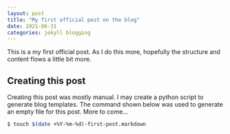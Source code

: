 ```yaml
---
layout: post
title: "My first official post on the blog"
date: 2021-06-31
categories: jekyll blogging
---
```


This is a my first official post. As I do this more, hopefully the structure and content flows a little bit more.

## Creating this post

Creating this post was mostly manual. I may create a python script to generate blog templates. The command shown below was used to generate an empty file for this post. More to come...

```bash
$ touch $(date +%Y-%m-%d)-first-post.markdown
```
